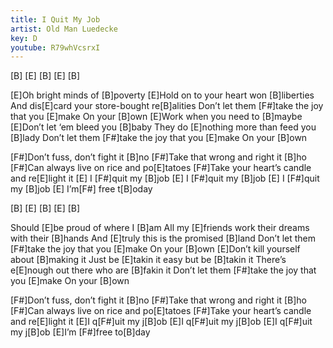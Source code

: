 ```yaml
---
title: I Quit My Job
artist: Old Man Luedecke
key: D
youtube: R79whVcsrxI
---
```


[B]
[E] [B]
[E] [B]

[E]Oh bright minds of [B]poverty
[E]Hold on to your heart won [B]liberties
And dis[E]card your store-bought re[B]alities
Don’t let them [F#]take the joy that you [E]make
On your [B]own
[E]Work when you need to [B]maybe
[E]Don’t let ‘em bleed you [B]baby
They do [E]nothing more than feed you [B]lady
Don’t let them [F#]take the joy that you [E]make
On your [B]own

[F#]Don’t fuss, don’t fight it [B]no
[F#]Take that wrong and right it [B]ho
[F#]Can always live on rice and po[E]tatoes
[F#]Take your heart’s candle and re[E]light it
[E]  I [F#]quit my [B]job
[E]  I [F#]quit my [B]job
[E]  I [F#]quit my [B]job
[E]  I’m[F#] free t[B]oday

[B]
[E] [B]
[E] [B]

Should [E]be proud of where I [B]am
All my [E]friends work their dreams with their [B]hands
And [E]truly this is the promised [B]land
Don’t let them [F#]take the joy that you [E]make
On your [B]own
[E]Don’t kill yourself about [B]making it
Just be [E]takin it easy but be [B]takin it
There’s e[E]nough out there who are [B]fakin it
Don’t let them [F#]take the joy that you [E]make
On your [B]own

[F#]Don’t fuss, don’t fight it [B]no
[F#]Take that wrong and right it [B]ho
[F#]Can always live on rice and po[E]tatoes
[F#]Take your heart’s candle and re[E]light it
[E]I q[F#]uit my j[B]ob
[E]I q[F#]uit my j[B]ob
[E]I q[F#]uit my j[B]ob
[E]I’m [F#]free to[B]day
